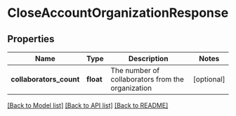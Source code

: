# CloseAccountOrganizationResponse

## Properties
Name | Type | Description | Notes
------------ | ------------- | ------------- | -------------
**collaborators_count** | **float** | The number of collaborators from the organization | [optional] 

[[Back to Model list]](../README.md#documentation-for-models) [[Back to API list]](../README.md#documentation-for-api-endpoints) [[Back to README]](../README.md)


